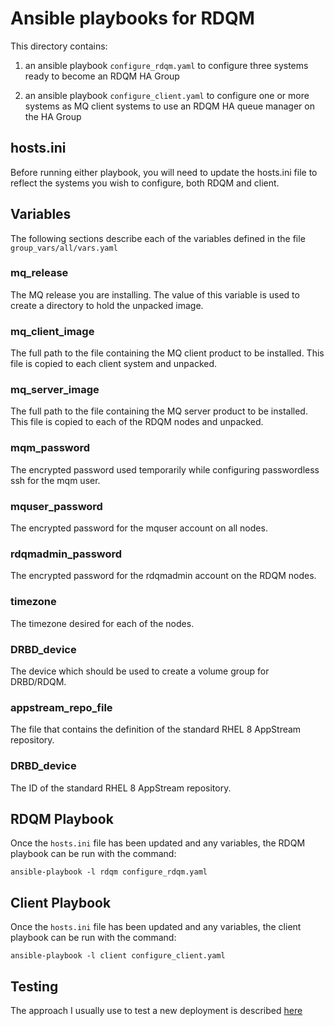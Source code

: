 # Ansible playbooks for RDQM

This directory contains:

1. an ansible playbook `configure_rdqm.yaml` to configure three systems ready to become an RDQM HA Group

2. an ansible playbook `configure_client.yaml` to configure one or more systems as MQ client systems to use an RDQM HA queue manager on the HA Group

## hosts.ini

Before running either playbook, you will need to update the hosts.ini file to reflect the systems
you wish to configure, both RDQM and client.

## Variables

The following sections describe each of the variables defined in the file `group_vars/all/vars.yaml`

### mq_release

The MQ release you are installing.
The value of this variable is used to create a directory to hold the unpacked image.

### mq_client_image

The full path to the file containing the MQ client product to be installed.
This file is copied to each client system and unpacked.

### mq_server_image

The full path to the file containing the MQ server product to be installed.
This file is copied to each of the RDQM nodes and unpacked.

### mqm_password

The encrypted password used temporarily while configuring passwordless ssh for the mqm user.

### mquser_password

The encrypted password for the mquser account on all nodes.

### rdqmadmin_password

The encrypted password for the rdqmadmin account on the RDQM nodes.

### timezone

The timezone desired for each of the nodes.

### DRBD_device

The device which should be used to create a volume group for DRBD/RDQM.

### appstream_repo_file

The file that contains the definition of the standard RHEL 8 AppStream repository.

### DRBD_device

The ID of the standard RHEL 8 AppStream repository.

## RDQM Playbook

Once the `hosts.ini` file has been updated and any variables, the RDQM playbook can be run with the command:
```
ansible-playbook -l rdqm configure_rdqm.yaml
```

## Client Playbook

Once the `hosts.ini` file has been updated and any variables, the client playbook can be run with the command:
```
ansible-playbook -l client configure_client.yaml
```

## Testing

The approach I usually use to test a new deployment is described [here](Testing.md)
